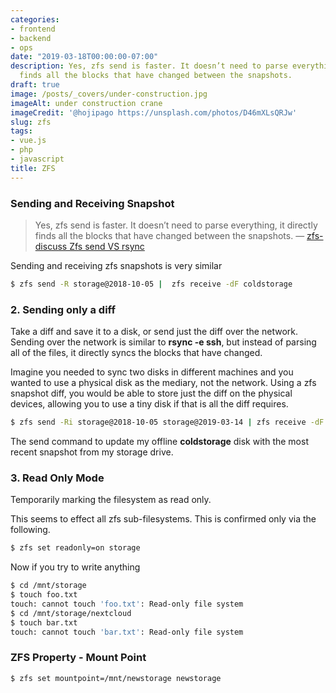 ```yaml
---
categories:
- frontend
- backend
- ops
date: "2019-03-18T00:00:00-07:00"
description: Yes, zfs send is faster. It doesn’t need to parse everything, it directly
  finds all the blocks that have changed between the snapshots.
draft: true
image: /posts/_covers/under-construction.jpg
imageAlt: under construction crane
imageCredit: '@hojipago https://unsplash.com/photos/D46mXLsQRJw'
slug: zfs
tags:
- vue.js
- php
- javascript
title: ZFS
---
```

 

### Sending and Receiving Snapshot

> Yes, zfs send is faster. It doesn’t need to parse everything, it directly
finds all the blocks that have changed between the snapshots.
— [zfs-discuss Zfs send VS rsync](http://list.zfsonlinux.org/pipermail/zfs-discuss/2017-March/027765.html)

Sending and receiving zfs snapshots is very similar

```bash
$ zfs send -R storage@2018-10-05 |  zfs receive -dF coldstorage
```

### 2. Sending only a diff 

Take a diff and save it to a disk, or send just the diff over the network. Sending over the network is similar to **rsync -e ssh**, but instead of parsing all of the files, it directly syncs the blocks that have changed.

Imagine you needed to sync two disks in different machines and you wanted to use a physical disk as the mediary, not the network. Using a zfs snapshot diff, you would be able to store just the diff on the physical devices, allowing you to use a tiny disk if that is all the diff requires.

```bash
$ zfs send -Ri storage@2018-10-05 storage@2019-03-14 | zfs receive -dF coldstorage
```

The send command to update my offline **coldstorage** disk with the most recent snapshot from my storage drive.

### 3. Read Only Mode

Temporarily marking the filesystem as read only. 

This seems to effect all zfs sub-filesystems. This is confirmed only via the following.

```bash
$ zfs set readonly=on storage
```

Now if you try to write anything

```bash
$ cd /mnt/storage
$ touch foo.txt
touch: cannot touch 'foo.txt': Read-only file system
$ cd /mnt/storage/nextcloud
$ touch bar.txt
touch: cannot touch 'bar.txt': Read-only file system
```

### ZFS Property - Mount Point

```bash
$ zfs set mountpoint=/mnt/newstorage newstorage
```
